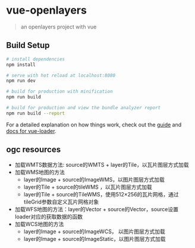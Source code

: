 # vue-openlayers

> an openlayers project with vue

## Build Setup

``` bash
# install dependencies
npm install

# serve with hot reload at localhost:8080
npm run dev

# build for production with minification
npm run build

# build for production and view the bundle analyzer report
npm run build --report
```

For a detailed explanation on how things work, check out the [guide](http://vuejs-templates.github.io/webpack/) and [docs for vue-loader](http://vuejs.github.io/vue-loader).


## ogc resources

- 加载WMTS数据方法: source的WMTS + layer的Tile，以瓦片图层方式加载
- 加载WMS地图的方法
  + layer的Image + source的ImageWMS，以图片图层方式加载
  + layer的Tile + source的tileWMS ，以瓦片图层方式加载
  + layer的Tile + source的TileWMS，使用512×256的瓦片网格，通过tileGrid参数自定义瓦片网格对象
- 加载WFS地图的方法：layer的Vector + source的Vector，source设置loader对应的获取数据的函数
- 加载WCS地图的方法
  + layer的Image + source的ImageWCS， 以图片图层方式加载
  + layer的Image + source的ImageStatic，以图片图层方式加载
